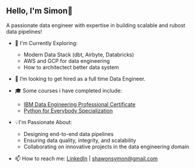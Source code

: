 ## Hello, I'm Simon👋
A passionate data engineer with expertise in building scalable and rubost data pipelines!
- 🌱 I'm Currently Exploring:
   - Modern Data Stack (dbt, Airbyte, Databricks)
   - AWS and GCP for data engineering
   - How to architectect better data system

- 👯 I’m looking to get hired as a full time Data Engineer.

- 🎓 Some courses i have completed include:
   - [IBM Data Engineering Professional Certificate](https://www.coursera.org/professional-certificates/ibm-data-engineer)
   - [Python for Everybody Specialization](https://www.coursera.org/specializations/python?)

- 💡I'm Passionate About:
   - Designing end-to-end data pipelines
   - Ensuring data quality, integrity, and scalability
   - Collaborating on innovative projects in the data engineering domain

- 📫 How to reach me: [LinkedIn](https://www.linkedin.com/in/shawonsimon/) | shawonsymon@gmail.com

